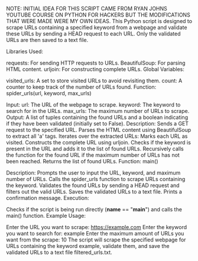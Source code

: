 NOTE: INITIAL IDEA FOR THIS SCRIPT CAME FROM RYAN JOHNS YOUTUBE COURSE ON PYTHON FOR HACKERS BUT THE MODIFICATIONS THAT WERE MADE WERE MY OWN IDEAS.
This Python script is designed to scrape URLs containing a specified keyword from a webpage and validate these URLs by sending a HEAD request to each URL. Only the validated URLs are then saved to a text file.

Libraries Used:

requests: For sending HTTP requests to URLs.
BeautifulSoup: For parsing HTML content.
urljoin: For constructing complete URLs.
Global Variables:

visited_urls: A set to store visited URLs to avoid revisiting them.
count: A counter to keep track of the number of URLs found.
Function: spider_urls(url, keyword, max_urls)

Input:
url: The URL of the webpage to scrape.
keyword: The keyword to search for in the URLs.
max_urls: The maximum number of URLs to scrape.
Output: A list of tuples containing the found URLs and a boolean indicating if they have been validated (initially set to False).
Description:
Sends a GET request to the specified URL.
Parses the HTML content using BeautifulSoup to extract all 'a' tags.
Iterates over the extracted URLs:
Marks each URL as visited.
Constructs the complete URL using urljoin.
Checks if the keyword is present in the URL and adds it to the list of found URLs.
Recursively calls the function for the found URL if the maximum number of URLs has not been reached.
Returns the list of found URLs.
Function: main()

Description:
Prompts the user to input the URL, keyword, and maximum number of URLs.
Calls the spider_urls function to scrape URLs containing the keyword.
Validates the found URLs by sending a HEAD request and filters out the valid URLs.
Saves the validated URLs to a text file.
Prints a confirmation message.
Execution:

Checks if the script is being run directly (__name__ == "__main__") and calls the main() function.
Example Usage:

Enter the URL you want to scrape: https://example.com
Enter the keyword you want to search for: example
Enter the maximum amount of URLs you want from the scrape: 10
The script will scrape the specified webpage for URLs containing the keyword example, validate them, and save the validated URLs to a text file filtered_urls.txt.

